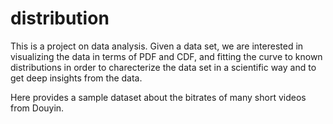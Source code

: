 # distribution
This is a project on data analysis. Given a data set, we are interested in visualizing the data in terms of PDF and CDF, and fitting the curve to known distributions in order to charecterize the data set in a scientific way and to get deep insights from the data.

Here provides a sample dataset about the bitrates of many short videos from Douyin.
